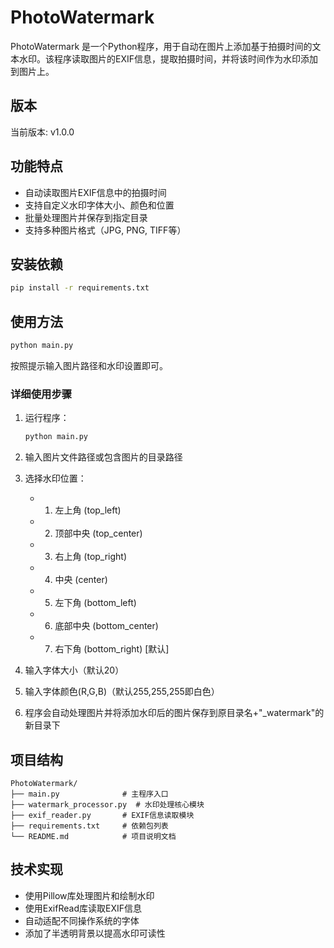 # PhotoWatermark

PhotoWatermark 是一个Python程序，用于自动在图片上添加基于拍摄时间的文本水印。该程序读取图片的EXIF信息，提取拍摄时间，并将该时间作为水印添加到图片上。

## 版本

当前版本: v1.0.0

## 功能特点

- 自动读取图片EXIF信息中的拍摄时间
- 支持自定义水印字体大小、颜色和位置
- 批量处理图片并保存到指定目录
- 支持多种图片格式（JPG, PNG, TIFF等）

## 安装依赖

```bash
pip install -r requirements.txt
```

## 使用方法

```bash
python main.py
```

按照提示输入图片路径和水印设置即可。

### 详细使用步骤

1. 运行程序：
   ```bash
   python main.py
   ```

2. 输入图片文件路径或包含图片的目录路径

3. 选择水印位置：
   - 1. 左上角 (top_left)
   - 2. 顶部中央 (top_center)
   - 3. 右上角 (top_right)
   - 4. 中央 (center)
   - 5. 左下角 (bottom_left)
   - 6. 底部中央 (bottom_center)
   - 7. 右下角 (bottom_right) [默认]

4. 输入字体大小（默认20）

5. 输入字体颜色(R,G,B)（默认255,255,255即白色）

6. 程序会自动处理图片并将添加水印后的图片保存到原目录名+"_watermark"的新目录下

## 项目结构

```
PhotoWatermark/
├── main.py              # 主程序入口
├── watermark_processor.py  # 水印处理核心模块
├── exif_reader.py       # EXIF信息读取模块
├── requirements.txt     # 依赖包列表
└── README.md            # 项目说明文档
```

## 技术实现

- 使用Pillow库处理图片和绘制水印
- 使用ExifRead库读取EXIF信息
- 自动适配不同操作系统的字体
- 添加了半透明背景以提高水印可读性